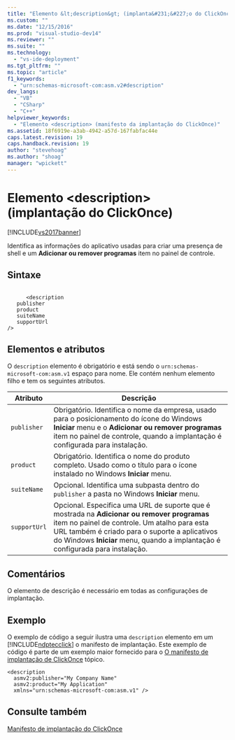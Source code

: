 ```yaml
---
title: "Elemento &lt;description&gt; (implanta&#231;&#227;o do ClickOnce) | Microsoft Docs"
ms.custom: ""
ms.date: "12/15/2016"
ms.prod: "visual-studio-dev14"
ms.reviewer: ""
ms.suite: ""
ms.technology: 
  - "vs-ide-deployment"
ms.tgt_pltfrm: ""
ms.topic: "article"
f1_keywords: 
  - "urn:schemas-microsoft-com:asm.v2#description"
dev_langs: 
  - "VB"
  - "CSharp"
  - "C++"
helpviewer_keywords: 
  - "Elemento <description> (manifesto da implantação do ClickOnce)"
ms.assetid: 18f6919e-a3ab-4942-a57d-167fabfac44e
caps.latest.revision: 19
caps.handback.revision: 19
author: "stevehoag"
ms.author: "shoag"
manager: "wpickett"
---
```

# Elemento &lt;description&gt; (implanta&#231;&#227;o do ClickOnce)
[!INCLUDE[vs2017banner](../code-quality/includes/vs2017banner.md)]

Identifica as informações do aplicativo usadas para criar uma presença de shell e um  **Adicionar ou remover programas** item no painel de controle.  
  
## Sintaxe  
  
```  
  
      <description   
   publisher   
   product  
   suiteName  
   supportUrl  
/>  
```  
  
## Elementos e atributos  
 O `description` elemento é obrigatório e está sendo o `urn:schemas-microsoft-com:asm.v1` espaço para nome.  Ele contém nenhum elemento filho e tem os seguintes atributos.  
  
|Atributo|Descrição|  
|--------------|---------------|  
|`publisher`|Obrigatório.  Identifica o nome da empresa, usado para o posicionamento do ícone do Windows  **Iniciar** menu e o  **Adicionar ou remover programas** item no painel de controle, quando a implantação é configurada para instalação.|  
|`product`|Obrigatório.  Identifica o nome do produto completo.  Usado como o título para o ícone instalado no Windows  **Iniciar** menu.|  
|`suiteName`|Opcional.  Identifica uma subpasta dentro do `publisher` a pasta no Windows  **Iniciar** menu.|  
|`supportUrl`|Opcional.  Especifica uma URL de suporte que é mostrada na  **Adicionar ou remover programas** item no painel de controle.  Um atalho para esta URL também é criado para o suporte a aplicativos do Windows  **Iniciar** menu, quando a implantação é configurada para instalação.|  
  
## Comentários  
 O elemento de descrição é necessário em todas as configurações de implantação.  
  
## Exemplo  
 O exemplo de código a seguir ilustra uma `description` elemento em um [!INCLUDE[ndptecclick](../deployment/includes/ndptecclick_md.md)] o manifesto de implantação.  Este exemplo de código é parte de um exemplo maior fornecido para o  [O manifesto de implantação de ClickOnce](../deployment/clickonce-deployment-manifest.md) tópico.  
  
```  
<description   
  asmv2:publisher="My Company Name"  
  asmv2:product="My Application"  
  xmlns="urn:schemas-microsoft-com:asm.v1" />  
```  
  
## Consulte também  
 [Manifesto de implantação do ClickOnce](../deployment/clickonce-deployment-manifest.md)